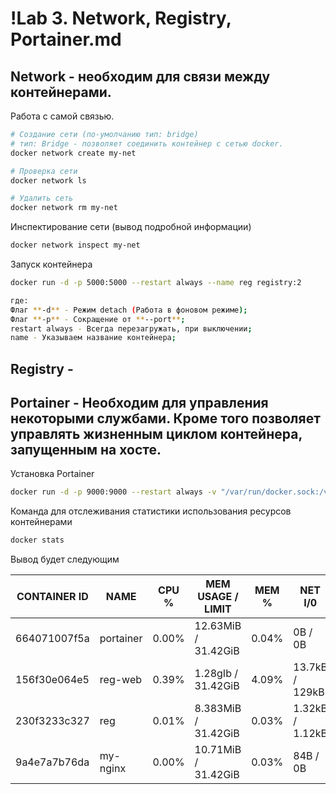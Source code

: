 # !Lab 3. Network, Registry, Portainer.md

## Network - необходим для связи между контейнерами.

Работа с самой связью.
```sh
# Создание сети (по-умолчанию тип: bridge)
# тип: Bridge - позволяет соединить контейнер с сетью docker.
docker network create my-net

# Проверка сети
docker network ls

# Удалить сеть
docker network rm my-net
```

Инспектирование сети (вывод подробной информации)
```sh
docker network inspect my-net
```

Запуск контейнера
```sh
docker run -d -p 5000:5000 --restart always --name reg registry:2

где:
Флаг **-d** - Режим detach (Работа в фоновом режиме);
Флаг **-p** - Сокращение от **--port**;
restart always - Всегда перезагружать, при выключении;
name - Указываем название контейнера;
```


## Registry - 

## Portainer - Необходим для управления некоторыми службами. Кроме того позволяет управлять жизненным циклом контейнера, запущенным на хосте.

Установка Portainer
```sh
docker run -d -p 9000:9000 --restart always -v "/var/run/docker.sock:/var/run/docker.sock" --name portainer portainer/portainer-ce
```

Команда для отслеживания статистики использования ресурсов контейнерами
```sh
docker stats
```
Вывод будет следующим

| CONTAINER ID | NAME | CPU % | MEM USAGE / LIMIT | MEM % | NET I/0 | BLOCK I/O | PIDS |
| ------ | ------ | ------ | ------ | ------ | ------ | ------ | ------ |
| 664071007f5a | portainer | 0.00% | 12.63MiB / 31.42GiB | 0.04% | 0B / 0B | 0B / 528kB | 9 |
| 156f30e064e5 | reg-web | 0.39% | 1.28gIb / 31.42GiB | 4.09% | 13.7kB / 129kB | 0B / 0B | 41 |
| 230f3233c327 | reg | 0.01% | 8.383MiB / 31.42GiB | 0.03% | 1.32kB / 1.12kB | 0B / 0B | 9 |
| 9a4e7a7b76da | my-nginx | 0.00% | 10.71MiB / 31.42GiB | 0.03% | 84B / 0B | 0B / 8.19kB | 9 |















```sh

```
